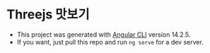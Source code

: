 # Threejs 맛보기

- This project was generated with [Angular CLI](https://github.com/angular/angular-cli) version 14.2.5.
- If you want, just pull this repo and run `ng serve` for a dev server.
